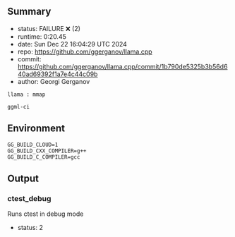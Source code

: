 ## Summary

- status:  FAILURE ❌ (2)
- runtime: 0:20.45
- date:    Sun Dec 22 16:04:29 UTC 2024
- repo:    https://github.com/ggerganov/llama.cpp
- commit:  https://github.com/ggerganov/llama.cpp/commit/1b790de5325b3b56d640ad69392f1a7e4c44c09b
- author:  Georgi Gerganov
```
llama : mmap

ggml-ci
```

## Environment

```
GG_BUILD_CLOUD=1
GG_BUILD_CXX_COMPILER=g++
GG_BUILD_C_COMPILER=gcc
```

## Output

### ctest_debug

Runs ctest in debug mode
- status: 2
```

```

